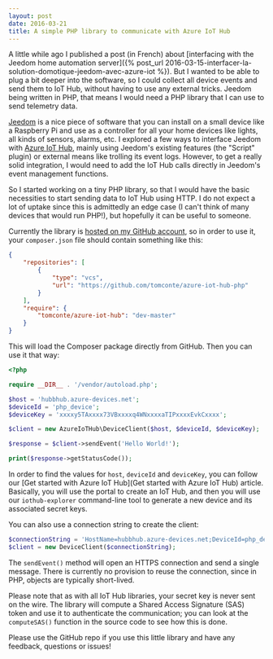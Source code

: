 ```yaml
---
layout: post
date: 2016-03-21
title: A simple PHP library to communicate with Azure IoT Hub
---
```


A little while ago I published a post (in French) about [interfacing with the Jeedom home automation server]({% post_url 2016-03-15-interfacer-la-solution-domotique-jeedom-avec-azure-iot %}). But I wanted to be able to plug a bit deeper into the software, so I could collect all device events and send them to IoT Hub, without having to use any external tricks. Jeedom being written in PHP, that means I would need a PHP library that I can use to send telemetry data.

[Jeedom](https://www.jeedom.com/site/en/) is a nice piece of software that you can install on a small device like a Raspberry Pi and use as a controller for all your home devices like lights, all kinds of sensors, alarms, etc. I explored a few ways to interface Jeedom with [Azure IoT Hub](https://azure.microsoft.com/en-us/services/iot-hub/), mainly using Jeedom's existing features (the "Script" plugin) or external means like trolling its event logs. However, to get a really solid integration, I would need to add the IoT Hub calls directly in Jeedom's event management functions.

So I started working on a tiny PHP library, so that I would have the basic necessities to start sending data to IoT Hub using HTTP. I do not expect a lot of uptake since this is admittedly an edge case (I can't think of many devices that would run PHP!), but hopefully it can be useful to someone.

Currently the library is [hosted on my GitHub account](https://github.com/tomconte/azure-iot-hub-php), so in order to use it, your `composer.json` file should contain something like this:

~~~ json
{
    "repositories": [
        {
            "type": "vcs",
            "url": "https://github.com/tomconte/azure-iot-hub-php"
        }
    ],
    "require": {
        "tomconte/azure-iot-hub": "dev-master"
    }
}
~~~

This will load the Composer package directly from GitHub. Then you can use it that way:

~~~ php
<?php

require __DIR__ . '/vendor/autoload.php';

$host = 'hubbhub.azure-devices.net';
$deviceId = 'php_device';
$deviceKey = 'xxxxy5TAxxxx73VBxxxxq4WNxxxxaTIPxxxxEvkCxxxx';

$client = new AzureIoTHub\DeviceClient($host, $deviceId, $deviceKey);

$response = $client->sendEvent('Hello World!');

print($response->getStatusCode());
~~~

In order to find the values for `host`, `deviceId` and `deviceKey`, you can follow our [Get started with Azure IoT Hub](Get started with Azure IoT Hub) article. Basically, you will use the portal to create an IoT Hub, and then you will use our `iothub-explorer` command-line tool to generate a new device and its associated secret keys.

You can also use a connection string to create the client:

~~~ php
$connectionString = 'HostName=hubbhub.azure-devices.net;DeviceId=php_device;SharedAccessKey=xxxx';
$client = new DeviceClient($connectionString);
~~~

The `sendEvent()` method will open an HTTPS connection and send a single message. There is currently no provision to reuse the connection, since in PHP, objects are typically short-lived.

Please note that as with all IoT Hub libraries, your secret key is never sent on the wire. The library will compute a Shared Access Signature (SAS) token and use it to authenticate the communication; you can look at the `computeSAS()` function in the source code to see how this is done.

Please use the GitHub repo if you use this little library and have any feedback, questions or issues! 
